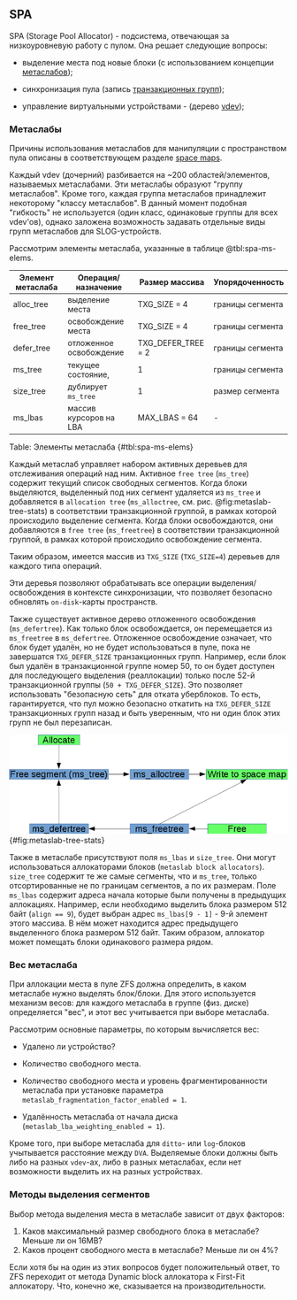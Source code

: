 ## SPA

SPA (Storage Pool Allocator) - подсистема, отвечающая за низкоуровневую работу с пулом.
Она решает следующие вопросы:

* выделение места под новые блоки (с использованием концепции [метаслабов](#метаслабы));

* синхронизация пула (запись [транзакционных групп](#транзакционные-группы-txg));

* управление виртуальными устройствами - (дерево [vdev](#vdev));


### Метаслабы

Причины использования метаслабов для манипуляции с пространством пула описаны в соответствующем разделе [space maps](#space-maps).

Каждый vdev (дочерний) разбивается на ~200 областей/элементов, называемых метаслабами.
Эти метаслабы образуют "группу метаслабов". Кроме того, каждая группа
метаслабов принадлежит некоторому "классу метаслабов".
В данный момент подобная "гибкость" не используется (один класс, одинаковые группы для всех vdev'ов),
однако заложена возможность задавать отдельные виды групп метаслабов для SLOG-устройств.

Рассмотрим элементы метаслаба, указанные в таблице @tbl:spa-ms-elems.

| Элемент метаслаба | Операция/назначение     | Размер массива     | Упорядоченность  |
| ----------------- | ----------------------- | ------------------ | ---------------- |
| alloc_tree        | выделение места         | TXG_SIZE = 4       | границы сегмента |
| free_tree         | освобождение места      | TXG_SIZE = 4       | границы сегмента |
| defer_tree        | отложенное освобождение | TXG_DEFER_TREE = 2 | границы сегмента |
| ms_tree           | текущее состояние,      | 1                  | границы сегмента |
| size_tree         | дублирует `ms_tree`     | 1                  | размер сегмента  |
| ms_lbas           | массив курсоров на LBA  | MAX_LBAS = 64      | -                |

Table: Элементы метаслаба {#tbl:spa-ms-elems}

Каждый метаслаб управляет набором активных деревьев для отслеживания операций над ним.
Активное `free tree` (`ms_tree`) содержит текущий список свободных сегментов.
Когда блоки выделяются, выделенный под них сегмент удаляется из `ms_tree`
и добавляется в `allocation tree` (`ms_alloctree`, см. рис. @fig:metaslab-tree-stats)
в соответствии транзакционной группой, в рамках которой происходило выделение сегмента.
Когда блоки освобождаются, они добавляются в `free tree` (`ms_freetree`)
в соответствии транзакционной группой, в рамках которой происходило освобождение сегмента.

Таким образом, имеется массив из `TXG_SIZE` (`TXG_SIZE=4`) деревьев для каждого типа операций.

Эти деревья позволяют обрабатывать все операции выделения/освобождения в
контексте синхронизации, что позволяет безопасно обновлять `on-disk`-карты пространств.

Также существует активное дерево отложенного освобождения (`ms_defertree`).
Как только блок освобождается, он перемещается из `ms_freetree` в `ms_defertree`.
Отложенное освобождение означает, что блок будет удалён, но не будет использоваться
в пуле, пока не завершатся `TXG_DEFER_SIZE` транзакционных групп. Например, если блок
был удалён в транзакционной группе номер 50, то он будет доступен для последующего
выделения (реаллокации) только после 52-й транзакционной группы (`50 + TXG_DEFER_SIZE`).
Это позволяет использовать "безопасную сеть" для отката уберблоков. То есть, гарантируется,
что пул можно безопасно откатить на `TXG_DEFER_SIZE` транзакционных групп назад и
быть уверенным, что ни один блок этих групп не был перезаписан.

![Операции с сегментами в метаслабе](./img/zfs-metaslab-tree-stats.png "Операции с сегментами в метаслабе"){#fig:metaslab-tree-stats}

Также в метаслабе присутствуют поля `ms_lbas` и `size_tree`.
Они могут использоваться аллокаторами блоков (`metaslab block allocators`).
`size_tree` содержит те же самые сегменты, что и `ms_tree`, только отсортированные
не по границам сегментов, а по их размерам.
Поле `ms_lbas` содержит адреса начала которые были получены в предыдущих аллокациях.
Например, если необходимо выделить блока размером 512 байт (`align == 9`),
будет выбран адрес `ms_lbas[9 - 1]` - 9-й элемент этого массива.
В нём может находится адрес предыдущего выделенного блока размером 512 байт.
Таким образом, аллокатор может помещать блоки одинакового размера рядом.

### Вес метаслаба

При аллокации места в пуле ZFS должна определить, в каком метаслабе нужно выделять блок/блоки.
Для этого используется механизм весов: для каждого метаслаба в группе (физ. диске) определяется "вес",
и этот вес учитывается при выборе метаслаба.

Рассмотрим основные параметры, по которым вычисляется вес:

* Удалено ли устройство?

* Количество свободного места.

* Количество свободного места и уровень фрагментированности метаслаба при установке параметра
`metaslab_fragmentation_factor_enabled = 1`.

* Удалённость метаслаба от начала диска (`metaslab_lba_weighting_enabled = 1`).

Кроме того, при выборе метаслаба для `ditto`- или `log`-блоков учытывается расстояние между `DVA`.
Выделяемые блоки должны быть либо на разных `vdev`-ах, либо в разных метаслабах, если
нет возможности выделить их на разных устройствах.


### Методы выделения сегментов

Выбор метода выделения места в метаслабе зависит от двух факторов:

1. Каков максимальный размер свободного блока в метаслабе? Меньше ли он 16MB?
2. Каков процент свободного места в метаслабе? Меньше ли он 4%?

Если хотя бы на один из этих вопросов будет положительный ответ, то ZFS переходит
от метода Dynamic block аллокатора к First-Fit аллокатору. Что, конечно же, сказывается на производительности.

